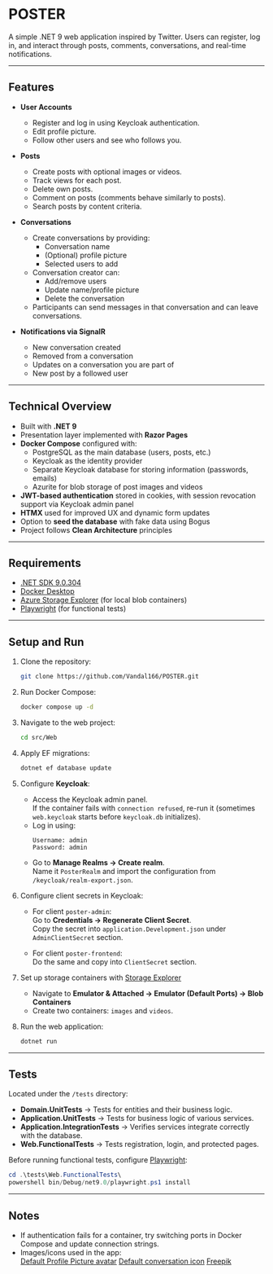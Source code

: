 # POSTER

A simple .NET 9 web application inspired by Twitter. Users can register, log in, and interact through posts, comments, conversations, and real-time notifications.

---

## Features

- **User Accounts**
  - Register and log in using Keycloak authentication.
  - Edit profile picture.
  - Follow other users and see who follows you.

- **Posts**
  - Create posts with optional images or videos.
  - Track views for each post.
  - Delete own posts.
  - Comment on posts (comments behave similarly to posts).
  - Search posts by content criteria.

- **Conversations**
  - Create conversations by providing:
    - Conversation name  
    - (Optional) profile picture  
    - Selected users to add
  - Conversation creator can:
    - Add/remove users
    - Update name/profile picture
    - Delete the conversation
  - Participants can send messages in that conversation and can leave conversations.

- **Notifications via SignalR**
  - New conversation created
  - Removed from a conversation
  - Updates on a conversation you are part of
  - New post by a followed user

---

## Technical Overview

- Built with **.NET 9**
- Presentation layer implemented with **Razor Pages**
- **Docker Compose** configured with:
  - PostgreSQL as the main database (users, posts, etc.)
  - Keycloak as the identity provider
  - Separate Keycloak database for storing information (passwords, emails)
  - Azurite for blob storage of post images and videos
- **JWT-based authentication** stored in cookies, with session revocation support via Keycloak admin panel
- **HTMX** used for improved UX and dynamic form updates
- Option to **seed the database** with fake data using Bogus
- Project follows **Clean Architecture** principles

---

## Requirements

- [.NET SDK 9.0.304](https://dotnet.microsoft.com/)
- [Docker Desktop](https://www.docker.com/products/docker-desktop/)
- [Azure Storage Explorer](https://azure.microsoft.com/en-us/products/storage/storage-explorer/) (for local blob containers)
- [Playwright](https://playwright.dev/dotnet/) (for functional tests)

---

## Setup and Run

1. Clone the repository:
   ```bash
   git clone https://github.com/Vandal166/POSTER.git
   ```

2. Run Docker Compose:
   ```bash
   docker compose up -d
   ```

3. Navigate to the web project:
   ```bash
   cd src/Web
   ```

4. Apply EF migrations:
   ```bash
   dotnet ef database update
   ```

5. Configure **Keycloak**:

   - Access the Keycloak admin panel.  
     If the container fails with `connection refused`, re-run it (sometimes `web.keycloak` starts before `keycloak.db` initializes).
   - Log in using:
     ```
     Username: admin
     Password: admin
     ```
   - Go to **Manage Realms → Create realm**.  
     Name it `PosterRealm` and import the configuration from `/keycloak/realm-export.json`.

6. Configure client secrets in Keycloak:

   - For client `poster-admin`:  
     Go to **Credentials → Regenerate Client Secret**.  
     Copy the secret into `application.Development.json` under `AdminClientSecret` section.

   - For client `poster-frontend`:  
     Do the same and copy into `ClientSecret` section.

7. Set up storage containers with [Storage Explorer](https://azure.microsoft.com/en-us/products/storage/storage-explorer)

   - Navigate to **Emulator & Attached → Emulator (Default Ports) → Blob Containers**
   - Create two containers: `images` and `videos`.

8. Run the web application:
   ```bash
   dotnet run
   ```

---

## Tests

Located under the `/tests` directory:

- **Domain.UnitTests** → Tests for entities and their business logic.  
- **Application.UnitTests** → Tests for business logic of various services.  
- **Application.IntegrationTests** → Verifies services integrate correctly with the database.  
- **Web.FunctionalTests** → Tests registration, login, and protected pages.

Before running functional tests, configure [Playwright](https://github.com/microsoft/playwright):

```powershell
cd .\tests\Web.FunctionalTests\
powershell bin/Debug/net9.0/playwright.ps1 install
```

---

## Notes

- If authentication fails for a container, try switching ports in Docker Compose and update connection strings.
- Images/icons used in the app:  
  [Default Profile Picture avatar](https://www.flaticon.com/free-icons/profile-image)
  [Default conversation icon](https://www.flaticon.com/free-icons/comment)
  [Freepik](http://www.freepik.com/)
